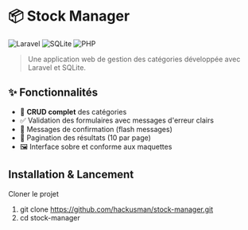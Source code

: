 # 📦 Stock Manager

![Laravel](https://img.shields.io/badge/Laravel-11.x-red?style=for-the-badge&logo=laravel)
![SQLite](https://img.shields.io/badge/SQLite-3-blue?style=for-the-badge&logo=sqlite)
![PHP](https://img.shields.io/badge/PHP-8.x-777BB4?style=for-the-badge&logo=php)

> Une application web de gestion des catégories développée avec Laravel et SQLite.


## ✨ Fonctionnalités

- 📝 **CRUD complet** des catégories  
- ✅ Validation des formulaires avec messages d'erreur clairs  
- 🔔 Messages de confirmation (flash messages)  
- 📄 Pagination des résultats (10 par page)  
- 🖼️ Interface sobre et conforme aux maquettes  


## Installation & Lancement

   Cloner le projet
   
  1. git clone https://github.com/hackusman/stock-manager.git
  2. cd stock-manager

